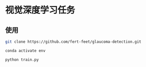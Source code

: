 # 视觉深度学习任务
## 使用
```bash
git clone https://github.com/fert-feet/glaucoma-detection.git

conda activate env

python train.py
```